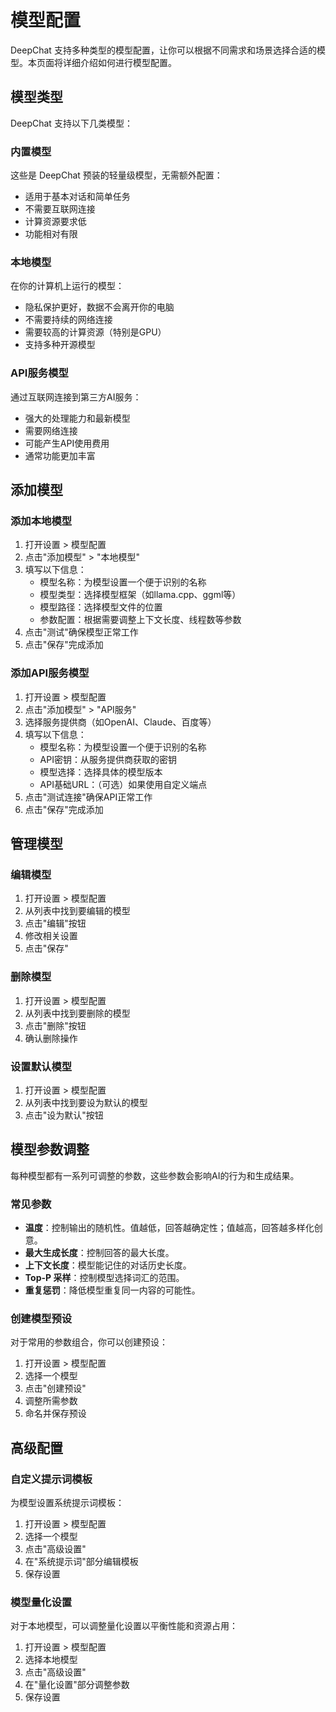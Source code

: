 # 模型配置

DeepChat 支持多种类型的模型配置，让你可以根据不同需求和场景选择合适的模型。本页面将详细介绍如何进行模型配置。

## 模型类型

DeepChat 支持以下几类模型：

### 内置模型

这些是 DeepChat 预装的轻量级模型，无需额外配置：

- 适用于基本对话和简单任务
- 不需要互联网连接
- 计算资源要求低
- 功能相对有限

### 本地模型

在你的计算机上运行的模型：

- 隐私保护更好，数据不会离开你的电脑
- 不需要持续的网络连接
- 需要较高的计算资源（特别是GPU）
- 支持多种开源模型

### API服务模型

通过互联网连接到第三方AI服务：

- 强大的处理能力和最新模型
- 需要网络连接
- 可能产生API使用费用
- 通常功能更加丰富

## 添加模型

### 添加本地模型

1. 打开设置 > 模型配置
2. 点击"添加模型" > "本地模型"
3. 填写以下信息：
   - 模型名称：为模型设置一个便于识别的名称
   - 模型类型：选择模型框架（如llama.cpp、ggml等）
   - 模型路径：选择模型文件的位置
   - 参数配置：根据需要调整上下文长度、线程数等参数
4. 点击"测试"确保模型正常工作
5. 点击"保存"完成添加

### 添加API服务模型

1. 打开设置 > 模型配置
2. 点击"添加模型" > "API服务"
3. 选择服务提供商（如OpenAI、Claude、百度等）
4. 填写以下信息：
   - 模型名称：为模型设置一个便于识别的名称
   - API密钥：从服务提供商获取的密钥
   - 模型选择：选择具体的模型版本
   - API基础URL：（可选）如果使用自定义端点
5. 点击"测试连接"确保API正常工作
6. 点击"保存"完成添加

## 管理模型

### 编辑模型

1. 打开设置 > 模型配置
2. 从列表中找到要编辑的模型
3. 点击"编辑"按钮
4. 修改相关设置
5. 点击"保存"

### 删除模型

1. 打开设置 > 模型配置
2. 从列表中找到要删除的模型
3. 点击"删除"按钮
4. 确认删除操作

### 设置默认模型

1. 打开设置 > 模型配置
2. 从列表中找到要设为默认的模型
3. 点击"设为默认"按钮

## 模型参数调整

每种模型都有一系列可调整的参数，这些参数会影响AI的行为和生成结果。

### 常见参数

- **温度**：控制输出的随机性。值越低，回答越确定性；值越高，回答越多样化创意。
- **最大生成长度**：控制回答的最大长度。
- **上下文长度**：模型能记住的对话历史长度。
- **Top-P 采样**：控制模型选择词汇的范围。
- **重复惩罚**：降低模型重复同一内容的可能性。

### 创建模型预设

对于常用的参数组合，你可以创建预设：

1. 打开设置 > 模型配置
2. 选择一个模型
3. 点击"创建预设"
4. 调整所需参数
5. 命名并保存预设

## 高级配置

### 自定义提示词模板

为模型设置系统提示词模板：

1. 打开设置 > 模型配置
2. 选择一个模型
3. 点击"高级设置"
4. 在"系统提示词"部分编辑模板
5. 保存设置

### 模型量化设置

对于本地模型，可以调整量化设置以平衡性能和资源占用：

1. 打开设置 > 模型配置
2. 选择本地模型
3. 点击"高级设置"
4. 在"量化设置"部分调整参数
5. 保存设置 